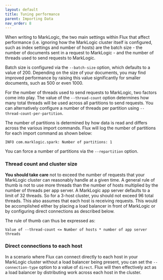 ```yaml
---
layout: default
title: Tuning performance
parent: Importing Data
nav_order: 8
---
```


When writing to MarkLogic, the two main settings within Flux that affect performance (i.e. ignoring how the MarkLogic
cluster itself is configured, such as index settings and number of hosts) are the batch size - the number of documents
sent in a request to MarkLogic - and the number of threads used to send requests to MarkLogic.

Batch size is configured via the `--batch-size` option, which defaults to a value of 200. Depending on the size of
your documents, you may find improved performance by raising this value significantly for smaller documents, such as 500
or even 1000.

For the number of threads used to send requests to MarkLogic, two factors come into play.
The value of the `--thread-count` option determines how many total threads will be used across all partitions to send
requests. You can alternatively configure a number of threads per partition using `--thread-count-per-partition`.

The number of partitions is determined by how data is read and differs across the various import commands.
Flux will log the number of partitions for each import command as shown below:

    INFO com.marklogic.spark: Number of partitions: 1

You can force a number of partitions via the `--repartition` option.

### Thread count and cluster size

**You should take care** not to exceed the number of requests that your MarkLogic cluster can reasonably handle at a
given time. A general rule of thumb is not to use more threads than the number of hosts multiplied by the number of
threads per app server. A MarkLogic app server defaults to a limit of 32 threads. So for a 3-host cluster, you should
not exceed 96 total threads. This also assumes that each host is receiving requests. This would be accomplished either
by placing a load balancer in front of MarkLogic or by configuring direct connections as described below.

The rule of thumb can thus be expressed as:

    Value of --thread-count <= Number of hosts * number of app server threads

### Direct connections to each host

In a scenario where Flux can connect directly to each host in your MarkLogic cluster without a load balancer being 
present, you can set the `--connection-type` option to a value of `direct`. Flux will then effectively act as a load 
balancer by distributing work across each host in the cluster. 
